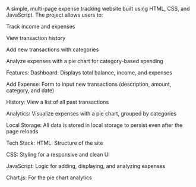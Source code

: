 A simple, multi-page expense tracking website built using HTML, CSS, and JavaScript. The project allows users to:

Track income and expenses

View transaction history

Add new transactions with categories

Analyze expenses with a pie chart for category-based spending

Features:
Dashboard: Displays total balance, income, and expenses

Add Expense: Form to input new transactions (description, amount, category, and date)

History: View a list of all past transactions

Analytics: Visualize expenses with a pie chart, grouped by categories

Local Storage: All data is stored in local storage to persist even after the page reloads

Tech Stack:
HTML: Structure of the site

CSS: Styling for a responsive and clean UI

JavaScript: Logic for adding, displaying, and analyzing expenses

Chart.js: For the pie chart analytics
